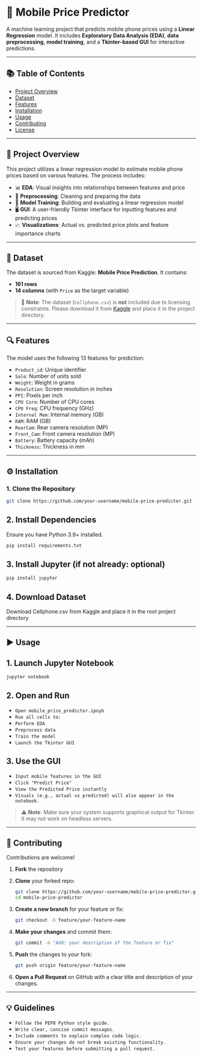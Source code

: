 # 📱 Mobile Price Predictor

A machine learning project that predicts mobile phone prices using a **Linear Regression** model. It includes **Exploratory Data Analysis (EDA)**, **data preprocessing**, **model training**, and a **Tkinter-based GUI** for interactive predictions.

---

## 📚 Table of Contents

- [Project Overview](#project-overview)  
- [Dataset](#dataset)  
- [Features](#features)  
- [Installation](#installation)  
- [Usage](#usage)  
- [Contributing](#contributing)  
- [License](#license)  

---

## 🚀 Project Overview

This project utilizes a linear regression model to estimate mobile phone prices based on various features. The process includes:

- 📊 **EDA**: Visual insights into relationships between features and price  
- 🧹 **Preprocessing**: Cleaning and preparing the data  
- 🧠 **Model Training**: Building and evaluating a linear regression model  
- 🖥️ **GUI**: A user-friendly Tkinter interface for inputting features and predicting prices  
- 📈 **Visualizations**: Actual vs. predicted price plots and feature importance charts  

---

## 📂 Dataset

The dataset is sourced from Kaggle: **Mobile Price Prediction**. It contains:

- **161 rows**  
- **14 columns** (with `Price` as the target variable)

> 📌 **Note**: The dataset (`Cellphone.csv`) is **not** included due to licensing constraints. Please download it from [Kaggle](https://www.kaggle.com/) and place it in the project directory.

---

## 🔍 Features

The model uses the following 13 features for prediction:

- `Product_id`: Unique identifier  
- `Sale`: Number of units sold  
- `Weight`: Weight in grams  
- `Resolution`: Screen resolution in inches  
- `PPI`: Pixels per inch  
- `CPU Core`: Number of CPU cores  
- `CPU Freq`: CPU frequency (GHz)  
- `Internal Mem`: Internal memory (GB)  
- `RAM`: RAM (GB)  
- `RearCam`: Rear camera resolution (MP)  
- `Front_Cam`: Front camera resolution (MP)  
- `Battery`: Battery capacity (mAh)  
- `Thickness`: Thickness in mm  

---
## ⚙️ Installation

### 1. Clone the Repository

```bash
git clone https://github.com/your-username/mobile-price-predictor.git
```

## 2. Install Dependencies
Ensure you have Python 3.9+ installed.
```bash
pip install requirements.txt
```

## 3. Install Jupyter (if not already: optional)
```bash
pip install jupyter
```

## 4. Download Dataset
Download Cellphone.csv from Kaggle and place it in the root project directory

---
## ▶️ Usage

## 1. Launch Jupyter Notebook
```bash
jupyter notebook
```

## 2. Open and Run
- `Open mobile_price_predictor.ipnyb`
- `Run all cells to:`
 - `Perform EDA`
 - `Preprocess data`
 - `Train the model`
 - `Launch the Tkinter GUI`

## 3. Use the GUI
- `Input mobile features in the GUI`
- `Click "Predict Price"`
- `View the Predicted Price instantly`
- `Visuals (e.g., actual vs predicted) will also appear in the notebook.`

> ⚠️ **Note**: Make sure your system supports graphical output for Tkinter. It may not work on headless servers.
---

## 🤝 Contributing
Contributions are welcome!

1. **Fork** the repository

2. **Clone** your forked repo:
   ```bash
   git clone https://github.com/your-username/mobile-price-predictor.git
   cd mobile-price-predictor
   ```

3. **Create a new branch** for your feature or fix:
   ```bash
   git checkout -b feature/your-feature-name
   ```

4. **Make your changes** and commit them:
   ```bash
   git commit -m "Add: your description of the feature or fix"
   ```

5. **Push** the changes to your fork:
   ```bash
   git push origin feature/your-feature-name
   ```

6. **Open a Pull Request** on GitHub with a clear title and description of your changes.

---
## 💡 Guidelines
- `Follow the PEP8 Python style guide.`
- `Write clear, concise commit messages.`
- `Include comments to explain complex code logic.`
- `Ensure your changes do not break existing functionality.`
- `Test your features before submitting a pull request.`
